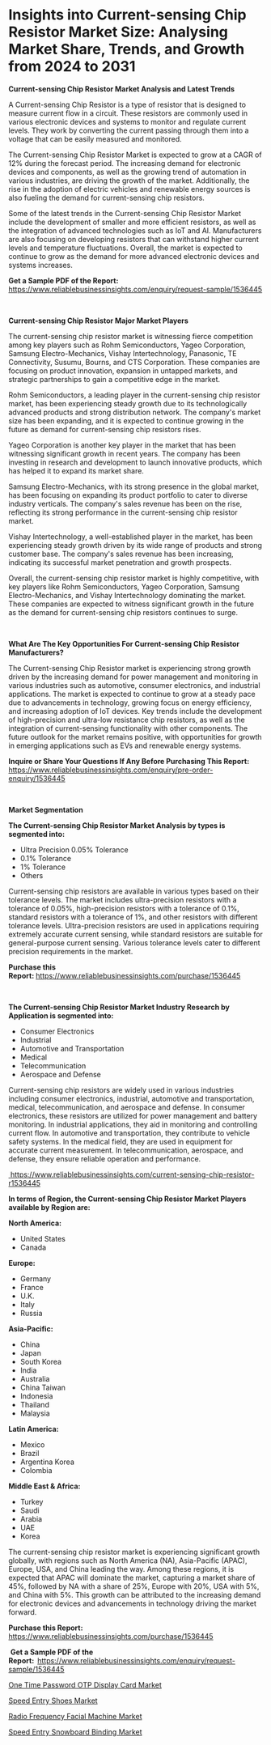 <p><h1>Insights into Current-sensing Chip Resistor Market Size: Analysing Market Share, Trends, and Growth from 2024 to 2031</h1></p><p><strong>Current-sensing Chip Resistor Market Analysis and Latest Trends</strong></p>
<p><p>A Current-sensing Chip Resistor is a type of resistor that is designed to measure current flow in a circuit. These resistors are commonly used in various electronic devices and systems to monitor and regulate current levels. They work by converting the current passing through them into a voltage that can be easily measured and monitored.</p><p>The Current-sensing Chip Resistor Market is expected to grow at a CAGR of 12% during the forecast period. The increasing demand for electronic devices and components, as well as the growing trend of automation in various industries, are driving the growth of the market. Additionally, the rise in the adoption of electric vehicles and renewable energy sources is also fueling the demand for current-sensing chip resistors.</p><p>Some of the latest trends in the Current-sensing Chip Resistor Market include the development of smaller and more efficient resistors, as well as the integration of advanced technologies such as IoT and AI. Manufacturers are also focusing on developing resistors that can withstand higher current levels and temperature fluctuations. Overall, the market is expected to continue to grow as the demand for more advanced electronic devices and systems increases.</p></p>
<p><strong>Get a Sample PDF of the Report:&nbsp;</strong> <a href="https://www.reliablebusinessinsights.com/enquiry/request-sample/1536445">https://www.reliablebusinessinsights.com/enquiry/request-sample/1536445</a></p>
<p>&nbsp;</p>
<p><strong>Current-sensing Chip Resistor Major Market Players</strong></p>
<p><p>The current-sensing chip resistor market is witnessing fierce competition among key players such as Rohm Semiconductors, Yageo Corporation, Samsung Electro-Mechanics, Vishay Intertechnology, Panasonic, TE Connectivity, Susumu, Bourns, and CTS Corporation. These companies are focusing on product innovation, expansion in untapped markets, and strategic partnerships to gain a competitive edge in the market.</p><p>Rohm Semiconductors, a leading player in the current-sensing chip resistor market, has been experiencing steady growth due to its technologically advanced products and strong distribution network. The company's market size has been expanding, and it is expected to continue growing in the future as demand for current-sensing chip resistors rises.</p><p>Yageo Corporation is another key player in the market that has been witnessing significant growth in recent years. The company has been investing in research and development to launch innovative products, which has helped it to expand its market share.</p><p>Samsung Electro-Mechanics, with its strong presence in the global market, has been focusing on expanding its product portfolio to cater to diverse industry verticals. The company's sales revenue has been on the rise, reflecting its strong performance in the current-sensing chip resistor market.</p><p>Vishay Intertechnology, a well-established player in the market, has been experiencing steady growth driven by its wide range of products and strong customer base. The company's sales revenue has been increasing, indicating its successful market penetration and growth prospects.</p><p>Overall, the current-sensing chip resistor market is highly competitive, with key players like Rohm Semiconductors, Yageo Corporation, Samsung Electro-Mechanics, and Vishay Intertechnology dominating the market. These companies are expected to witness significant growth in the future as the demand for current-sensing chip resistors continues to surge.</p></p>
<p>&nbsp;</p>
<p><strong>What Are The Key Opportunities For Current-sensing Chip Resistor Manufacturers?</strong></p>
<p><p>The Current-sensing Chip Resistor market is experiencing strong growth driven by the increasing demand for power management and monitoring in various industries such as automotive, consumer electronics, and industrial applications. The market is expected to continue to grow at a steady pace due to advancements in technology, growing focus on energy efficiency, and increasing adoption of IoT devices. Key trends include the development of high-precision and ultra-low resistance chip resistors, as well as the integration of current-sensing functionality with other components. The future outlook for the market remains positive, with opportunities for growth in emerging applications such as EVs and renewable energy systems.</p></p>
<p><strong>Inquire or Share Your Questions If Any Before Purchasing This Report:</strong> <a href="https://www.reliablebusinessinsights.com/enquiry/pre-order-enquiry/1536445">https://www.reliablebusinessinsights.com/enquiry/pre-order-enquiry/1536445</a></p>
<p>&nbsp;</p>
<p><strong>Market Segmentation</strong></p>
<p><strong>The Current-sensing Chip Resistor Market Analysis by types is segmented into:</strong></p>
<p><ul><li>Ultra Precision 0.05% Tolerance</li><li>0.1% Tolerance</li><li>1% Tolerance</li><li>Others</li></ul></p>
<p><p>Current-sensing chip resistors are available in various types based on their tolerance levels. The market includes ultra-precision resistors with a tolerance of 0.05%, high-precision resistors with a tolerance of 0.1%, standard resistors with a tolerance of 1%, and other resistors with different tolerance levels. Ultra-precision resistors are used in applications requiring extremely accurate current sensing, while standard resistors are suitable for general-purpose current sensing. Various tolerance levels cater to different precision requirements in the market.</p></p>
<p><strong>Purchase this Report:&nbsp;</strong><a href="https://www.reliablebusinessinsights.com/purchase/1536445">https://www.reliablebusinessinsights.com/purchase/1536445</a></p>
<p>&nbsp;</p>
<p><strong>The Current-sensing Chip Resistor Market Industry Research by Application is segmented into:</strong></p>
<p><ul><li>Consumer Electronics</li><li>Industrial</li><li>Automotive and Transportation</li><li>Medical</li><li>Telecommunication</li><li>Aerospace and Defense</li></ul></p>
<p><p>Current-sensing chip resistors are widely used in various industries including consumer electronics, industrial, automotive and transportation, medical, telecommunication, and aerospace and defense. In consumer electronics, these resistors are utilized for power management and battery monitoring. In industrial applications, they aid in monitoring and controlling current flow. In automotive and transportation, they contribute to vehicle safety systems. In the medical field, they are used in equipment for accurate current measurement. In telecommunication, aerospace, and defense, they ensure reliable operation and performance.</p></p>
<p><a href="https://www.reliablebusinessinsights.com/current-sensing-chip-resistor-r1536445">&nbsp;https://www.reliablebusinessinsights.com/current-sensing-chip-resistor-r1536445</a></p>
<p><strong>In terms of Region, the Current-sensing Chip Resistor Market Players available by Region are:</strong></p>
<p>
    <p> <strong> North America: </strong>
        <ul>
            <li>United States</li>
            <li>Canada</li>
        </ul>
        </p> 
    <p> <strong> Europe: </strong>
        <ul>
            <li>Germany</li>
            <li>France</li>
            <li>U.K.</li>
            <li>Italy</li>
            <li>Russia</li>
        </ul>
        </p> 
    <p> <strong> Asia-Pacific: </strong>
        <ul>
            <li>China</li>
            <li>Japan</li>
            <li>South Korea</li>
            <li>India</li>
            <li>Australia</li>
            <li>China Taiwan</li>
            <li>Indonesia</li>
            <li>Thailand</li>
            <li>Malaysia</li>
        </ul>
        </p> 
    <p> <strong> Latin America: </strong>
        <ul>
            <li>Mexico</li>
            <li>Brazil</li>
            <li>Argentina Korea</li>
            <li>Colombia</li>
        </ul>
        </p> 
    <p> <strong> Middle East & Africa: </strong>
        <ul>
            <li>Turkey</li>
            <li>Saudi</li>
            <li>Arabia</li>
            <li>UAE</li>
            <li>Korea</li>
        </ul>
    </p>
    </p>
<p><p>The current-sensing chip resistor market is experiencing significant growth globally, with regions such as North America (NA), Asia-Pacific (APAC), Europe, USA, and China leading the way. Among these regions, it is expected that APAC will dominate the market, capturing a market share of 45%, followed by NA with a share of 25%, Europe with 20%, USA with 5%, and China with 5%. This growth can be attributed to the increasing demand for electronic devices and advancements in technology driving the market forward.</p></p>
<p><strong>Purchase this Report: </strong><a href="https://www.reliablebusinessinsights.com/purchase/1536445">https://www.reliablebusinessinsights.com/purchase/1536445</a></p>
<p>&nbsp;<strong>Get a Sample PDF of the Report:&nbsp;&nbsp;</strong><a href="https://www.reliablebusinessinsights.com/enquiry/request-sample/1536445">https://www.reliablebusinessinsights.com/enquiry/request-sample/1536445</a></p>
<p><strong></strong></p>
<p><p><a href="https://medium.com/@lindakreitz382024/global-one-time-password-otp-display-card-market-is-projected-to-grow-at-a-cagr-of-11-8-f1f3ee695f45">One Time Password OTP Display Card Market</a></p><p><a href="https://github.com/polesdua1/Market-Research-Report-List-1/blob/main/speed-entry-shoes-market.md">Speed Entry Shoes Market</a></p><p><a href="https://medium.com/@jakobeblake56/navigating-the-global-radio-frequency-facial-machine-market-landscape-trends-forecasts-and-8328bd25888a">Radio Frequency Facial Machine Market</a></p><p><a href="https://github.com/GaryrankliznmwoXff/Market-Research-Report-List-1/blob/main/speed-entry-snowboard-binding-market.md">Speed Entry Snowboard Binding Market</a></p></p>